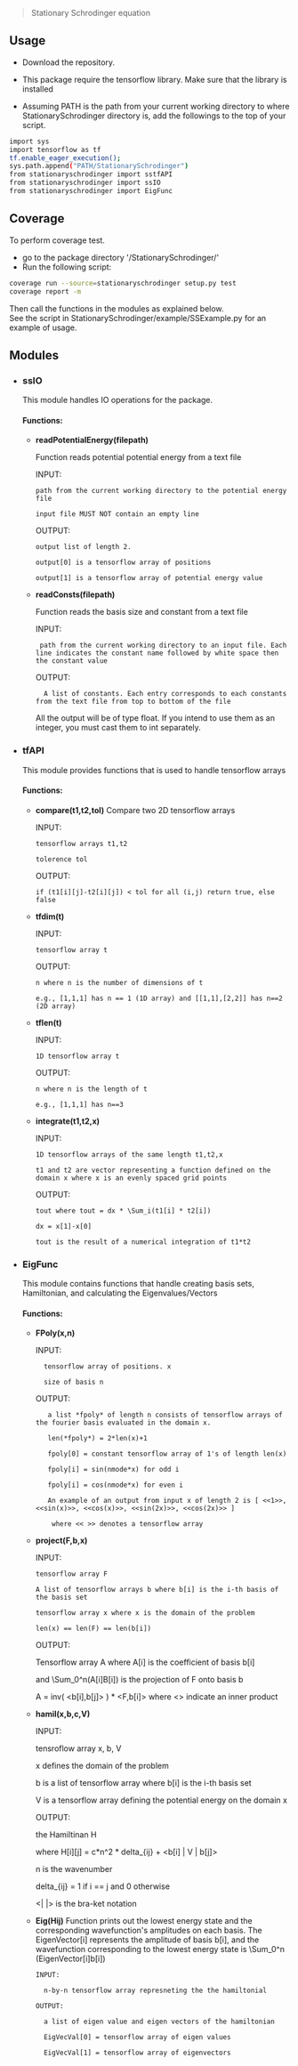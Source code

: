 
> Stationary Schrodinger equation

## Usage
  * Download the repository.

  * This package require the tensorflow library. Make sure that the library is installed

  * Assuming PATH is the path from your current working directory to where StationarySchrodinger directory is, add the followings to the top of your script.

```sh
import sys
import tensorflow as tf
tf.enable_eager_execution();
sys.path.append("PATH/StationarySchrodinger")
from stationaryschrodinger import sstfAPI
from stationaryschrodinger import ssIO
from stationaryschrodinger import EigFunc
```
## Coverage
  To perform coverage test. 

  * go to the package directory '/StationarySchrodinger/'
  * Run the following script:
  ```sh
  coverage run --source=stationaryschrodinger setup.py test
  coverage report -m
  ```
Then call the functions in the modules as explained below.  
See the script in StationarySchrodinger/example/SSExample.py for an example of usage.  

## Modules
* ### ssIO
    This module handles IO operations for the package. 
    #### Functions:
    * **readPotentialEnergy(filepath)**

         Function reads potential potential energy from a text file

         INPUT: 

          path from the current working directory to the potential energy file 

          input file MUST NOT contain an empty line

         OUTPUT: 

          output list of length 2. 

          output[0] is a tensorflow array of positions

          output[1] is a tensorflow array of potential energy value

    * **readConsts(filepath)**

         Function reads the basis size and constant from a text file

         INPUT:

           path from the current working directory to an input file. Each line indicates the constant name followed by white space then the constant value

         OUTPUT: 

            A list of constants. Each entry corresponds to each constants from the text file from top to bottom of the file


         All the output will be of type float. If you intend to use them as an integer, you must cast them to int separately. 

        
* ### tfAPI
    This module provides functions that is used to handle tensorflow arrays

    #### Functions:

    * **compare(t1,t2,tol)**
        Compare two 2D tensorflow arrays

        INPUT: 

          tensorflow arrays t1,t2

          tolerence tol

        OUTPUT: 

          if (t1[i][j]-t2[i][j]) < tol for all (i,j) return true, else false


    * **tfdim(t)**  

        INPUT: 

          tensorflow array t

        OUTPUT: 

          n where n is the number of dimensions of t 

          e.g., [1,1,1] has n == 1 (1D array) and [[1,1],[2,2]] has n==2 (2D array)
          
    * **tflen(t)**

	     INPUT: 
	
	      1D tensorflow array t
	
	     OUTPUT: 
	
	      n where n is the length of t
	
	      e.g., [1,1,1] has n==3

          
    * **integrate(t1,t2,x)** 

	     INPUT: 
	
	      1D tensorflow arrays of the same length t1,t2,x
	
	      t1 and t2 are vector representing a function defined on the domain x where x is an evenly spaced grid points
	
	     OUTPUT: 

	      tout where tout = dx * \Sum_i(t1[i] * t2[i])
	
	      dx = x[1]-x[0]
	
	      tout is the result of a numerical integration of t1*t2


          
* ### EigFunc 

    This module contains functions that handle creating basis sets, Hamiltonian, and calculating the Eigenvalues/Vectors

    #### Functions:  

    * **FPoly(x,n)**  

       INPUT: 

	        tensorflow array of positions. x
	
	        size of basis n

       OUTPUT: 

	         a list *fpoly* of length n consists of tensorflow arrays of the fourier basis evaluated in the domain x.
	
	         len(*fpoly*) = 2*len(x)+1
	
	         fpoly[0] = constant tensorflow array of 1's of length len(x)
	
	         fpoly[i] = sin(nmode*x) for odd i
	
	         fpoly[i] = cos(nmode*x) for even i
	
	         An example of an output from input x of length 2 is [ <<1>>, <<sin(x)>>, <<cos(x)>>, <<sin(2x)>>, <<cos(2x)>> ] 
	
	          where << >> denotes a tensorflow array 

  
    *   **project(F,b,x)** 

          INPUT: 

            tensorflow array F

            A list of tensorflow arrays b where b[i] is the i-th basis of the basis set

            tensorflow array x where x is the domain of the problem

            len(x) == len(F) == len(b[i])

         OUTPUT: 

          Tensorflow array A where A[i] is the coefficient of basis b[i] 

          and \Sum_0^n(A[i]B[i]) is the projection of F onto basis b

          A = inv( <b[i],b[j]> ) * <F,b[i]> where <> indicate an inner product

  

    *   **hamil(x,b,c,V)**  

         INPUT: 

          tensroflow array x, b, V

          x defines the domain of the problem

          b is a list of tensorflow array where b[i] is the i-th basis set

          V is a tensorflow array defining the potential energy on the domain x

         OUTPUT: 

          the Hamiltinan H

          where H[i][j] = c*n^2 * delta_{ij} + <b[i] | V | b[j]>

          n is the wavenumber

          delta_{ij} = 1 if i == j and 0 otherwise

          <| |> is the bra-ket notation



    * **Eig(Hij)**
            Function prints out the lowest energy state and the corresponding wavefunction's amplitudes on each basis. The EigenVector[i] represents the amplitude of basis b[i], and the wavefunction corresponding to the lowest energy state is \Sum_0^n (EigenVector[i]b[i]) 

          INPUT: 

            n-by-n tensorflow array represneting the the hamiltonial

          OUTPUT: 

            a list of eigen value and eigen vectors of the hamiltonian

            EigVecVal[0] = tensorflow array of eigen values

            EigVecVal[1] = tensorflow array of eigenvectors 


          



```


